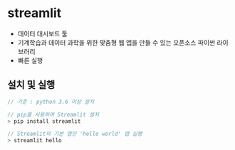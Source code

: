 # streamlit

-   데이터 대시보드 툴
-   기계학습과 데이터 과학을 위한 맞춤형 웹 앱을 만들 수 있는 오픈소스 파이썬 라이브러리
-   빠른 실행

## 설치 및 실행

```javascript
// 기준 : python 3.6 이상 설치

// pip를 사용하여 Streamlit 설치
> pip install streamlit

// Streamlit의 기본 앱인 'hello world' 앱 실행
> streamlit hello
```
